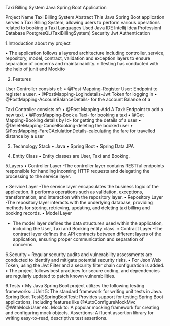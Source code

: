 Taxi Billing System Java Spring Boot Application

Project Name	                  Taxi Billing System
Abstract	                      This Java Spring Boot application serves a Taxi Billing System, allowing users to perform various operations related to booking a Taxi
Languages Used	                Java
IDE	                            Intellij Idea Professionl
Database	                      PostgresQL(TaxiBillingSystem)
Security	                      Jwt Authentication

1.Introduction about my project

•	The application follows a layered architecture including controller, service, repository, model, contract, validation and exception layers to ensure separation of concerns and maintainability.
•	Testing has conducted with the help of junit and Mockito

2. Features
   
User Controller consists of:
•	@Post Mapping-Register User: Endpoint to register a user.
•	@PostMapping-Logindetails-Jwt Token for logging in
•	@PostMapping-AccountBalanceDetails- for the account Balance of a 

Taxi Controller consists of:
•	@Post Mapping-Add A Taxi: Endpoint to add a new taxi.
•	@PostMapping-Book a Taxi- for booking a taxi
•	@Get Mapping-Booking details by Id- for getting the details of a user
•	@DeleteMapping-CancelBooking-deleting the booked user
•	@PostMapping-FareCAclulationDetails-calculating the fare for travelled distance by a user

3. Technology Stack
•	Java
•	Spring Boot
•	Spring Data JPA

4. Entity Class
 • Entity classes are User, Taxi and Booking.

5.Layers
•	Controller Layer
-The controller layer contains RESTful endpoints responsible for handling incoming HTTP requests and delegating the processing to the service layer.

•	Service Layer
-The service layer encapsulates the business logic of the application. It performs operations such as validation, exceptions, transformation, and interaction with the repository layer.
•	Repository Layer
-The repository layer interacts with the underlying database, providing methods for storing, retrieving, updating, and deleting  taxi billing and booking records.
•	Model Layer
-	The model layer defines the data structures used within the application, including the User, Taxi and Booking  entity class.
•	Contract Layer
-The contract layer defines the API contracts between different layers of the application, ensuring proper communication and separation of concerns.

6.Security
 • Regular security audits and vulnerability assessments are conducted to identify and mitigate potential security risks.
 • For Json Web Token, using the Jwt Filter and a security filter chain configuration is added.
 •	The project follows best practices for secure coding, and dependencies are regularly updated to patch known vulnerabilities.
  
6.Tests
•	My Java Spring Boot project utilizes the following testing frameworks:
      JUnit 5: The standard framework for writing unit tests in Java.
      Spring Boot Test@SpringBootTest:   Provides support for testing Spring Boot applications, including features like @AutoConfigureMockMvc @WithMockUser etc.
      Mockito: A popular mocking framework for creating and configuring mock objects.
      Assertions: A fluent assertion library for writing easy-to-read, descriptive test assertions.
      

